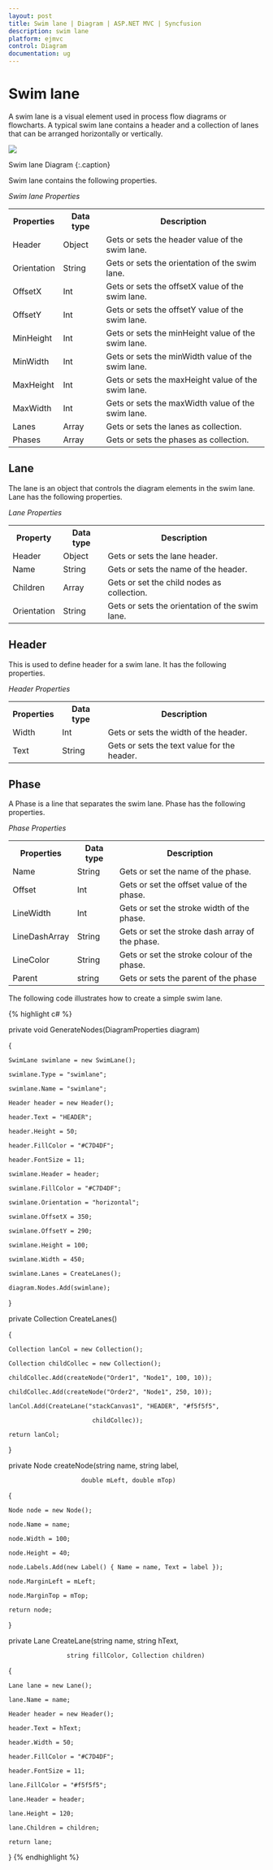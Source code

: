 ```yaml
---
layout: post
title: Swim lane | Diagram | ASP.NET MVC | Syncfusion
description: swim lane 
platform: ejmvc
control: Diagram
documentation: ug
---
```


# Swim lane 

A swim lane is a visual element used in process flow diagrams or flowcharts. A typical swim lane contains a header and a collection of lanes that can be arranged horizontally or vertically.



![](Swim-lane_images/Swim-lane_img1.png)

Swim lane Diagram
{:.caption}

Swim lane contains the following properties.

_Swim lane Properties_

<table>
<tr>
<th>
Properties</th><th>
Data type</th><th>
Description</th></tr>
<tr>
<td>
Header</td><td>
Object</td><td>
Gets or sets the header value of the swim lane.</td></tr>
<tr>
<td>
Orientation</td><td>
String</td><td>
Gets or sets the orientation of the swim lane.</td></tr>
<tr>
<td>
OffsetX</td><td>
Int</td><td>
Gets or sets the offsetX value of the swim lane.</td></tr>
<tr>
<td>
OffsetY</td><td>
Int</td><td>
Gets or sets the offsetY value of the swim lane.</td></tr>
<tr>
<td>
MinHeight</td><td>
Int</td><td>
Gets or sets the minHeight value of the swim lane.</td></tr>
<tr>
<td>
MinWidth</td><td>
Int</td><td>
Gets or sets the minWidth value of the swim lane.</td></tr>
<tr>
<td>
MaxHeight</td><td>
Int</td><td>
Gets or sets the maxHeight value of the swim lane.</td></tr>
<tr>
<td>
MaxWidth</td><td>
Int</td><td>
Gets or sets the maxWidth value of the swim lane.</td></tr>
<tr>
<td>
Lanes</td><td>
Array</td><td>
Gets or sets the lanes as collection.</td></tr>
<tr>
<td>
Phases</td><td>
Array</td><td>
Gets or sets the phases as collection.</td></tr>
</table>

## Lane

The lane is an object that controls the diagram elements in the swim lane. Lane has the following properties.

_Lane Properties_

<table>
<tr>
<th>
Property</th><th>
Data type</th><th>
Description</th></tr>
<tr>
<td>
Header</td><td>
Object</td><td>
Gets or sets the lane header.</td></tr>
<tr>
<td>
Name</td><td>
String</td><td>
Gets or sets the name of the header.</td></tr>
<tr>
<td>
Children</td><td>
Array</td><td>
Gets or set the child nodes as collection.</td></tr>
<tr>
<td>
Orientation</td><td>
String</td><td>
Gets or sets the orientation of the swim lane.</td></tr>
</table>


## Header

This is used to define header for a swim lane. It has the following properties.

_Header Properties_

<table>
<tr>
<th>
Properties</th><th>
Data type</th><th>
Description</th></tr>
<tr>
<td>
Width</td><td>
Int</td><td>
Gets or sets the width of the header.</td></tr>
<tr>
<td>
Text</td><td>
String</td><td>
Gets or sets the text value for the header.</td></tr>
</table>

## Phase

A Phase is a line that separates the swim lane. Phase has the following properties.

_Phase Properties_

<table>
<tr>
<th>
Properties</th><th>
Data type</th><th>
Description</th></tr>
<tr>
<td>
Name</td><td>
String</td><td>
Gets or set the name of the phase.</td></tr>
<tr>
<td>
Offset</td><td>
Int</td><td>
Gets or set the offset value of the phase.</td></tr>
<tr>
<td>
LineWidth</td><td>
Int</td><td>
Gets or set the stroke width of the phase.</td></tr>
<tr>
<td>
LineDashArray</td><td>
String</td><td>
Gets or set the stroke dash array of the phase.</td></tr>
<tr>
<td>
LineColor</td><td>
String</td><td>
Gets or set the stroke colour of the phase.</td></tr>
<tr>
<td>
Parent</td><td>
string</td><td>
Gets or sets the parent of the phase</td></tr>
</table>


The following code illustrates how to create a simple swim lane.



{% highlight c# %}

private void GenerateNodes(DiagramProperties diagram)

{

	SwimLane swimlane = new SwimLane();

	swimlane.Type = "swimlane";

	swimlane.Name = "swimlane";

	Header header = new Header();

	header.Text = "HEADER";

	header.Height = 50;

	header.FillColor = "#C7D4DF";

	header.FontSize = 11;

	swimlane.Header = header;

	swimlane.FillColor = "#C7D4DF";

	swimlane.Orientation = "horizontal";

	swimlane.OffsetX = 350;

	swimlane.OffsetY = 290;

	swimlane.Height = 100;

	swimlane.Width = 450;

	swimlane.Lanes = CreateLanes();

	diagram.Nodes.Add(swimlane);

}



private Collection CreateLanes()

{

	Collection lanCol = new Collection();

	Collection childCollec = new Collection();

	childCollec.Add(createNode("Order1", "Node1", 100, 10));

	childCollec.Add(createNode("Order2", "Node1", 250, 10));

	lanCol.Add(CreateLane("stackCanvas1", "HEADER", "#f5f5f5",

						   childCollec));

	return lanCol;

}

private Node createNode(string name, string label, 

						double mLeft, double mTop)

{

	Node node = new Node();

	node.Name = name;

	node.Width = 100;

	node.Height = 40;

	node.Labels.Add(new Label() { Name = name, Text = label });

	node.MarginLeft = mLeft;

	node.MarginTop = mTop;

	return node;

}



private Lane CreateLane(string name, string hText,

					string fillColor, Collection children)

{

	Lane lane = new Lane();

	lane.Name = name;

	Header header = new Header();

	header.Text = hText;

	header.Width = 50;

	header.FillColor = "#C7D4DF";

	header.FontSize = 11;

	lane.FillColor = "#f5f5f5";

	lane.Header = header;

	lane.Height = 120;

	lane.Children = children;

	return lane;

}
{% endhighlight %}



